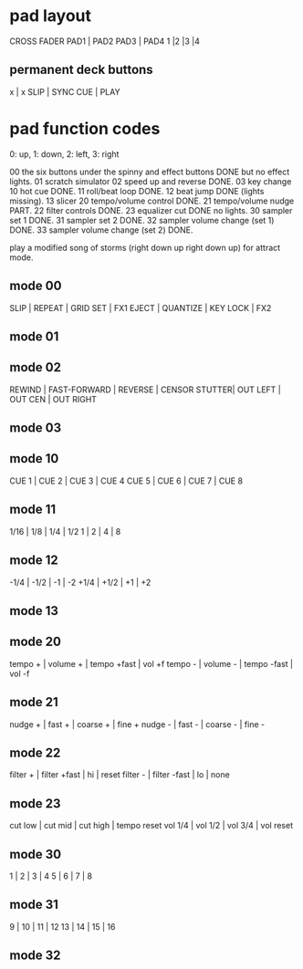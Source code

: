 # pad layout

CROSS FADER
PAD1 | PAD2
PAD3 | PAD4
1 |2 |3 |4

## permanent deck buttons
   x | x
SLIP | SYNC
 CUE | PLAY

# pad function codes

0: up, 1: down, 2: left, 3: right

00 the six buttons under the spinny and effect buttons DONE but no effect lights.
01 scratch simulator
02 speed up and reverse DONE.
03 key change
10 hot cue DONE.
11 roll/beat loop DONE.
12 beat jump DONE (lights missing).
13 slicer
20 tempo/volume control DONE.
21 tempo/volume nudge PART.
22 filter controls DONE.
23 equalizer cut DONE no lights.
30 sampler set 1 DONE.
31 sampler set 2 DONE.
32 sampler volume change (set 1) DONE.
33 sampler volume change (set 2) DONE.

play a modified song of storms (right down up right down up) for attract mode.

## mode 00
 SLIP |  REPEAT  | GRID SET | FX1
EJECT | QUANTIZE | KEY LOCK | FX2

## mode 01

## mode 02
REWIND | FAST-FORWARD | REVERSE | CENSOR
STUTTER|   OUT LEFT   | OUT CEN | OUT RIGHT

## mode 03

## mode 10
CUE 1 | CUE 2 | CUE 3 | CUE 4
CUE 5 | CUE 6 | CUE 7 | CUE 8

## mode 11
1/16 | 1/8 | 1/4 | 1/2
  1  |  2  |  4  |  8

## mode 12
-1/4 | -1/2 | -1 | -2
+1/4 | +1/2 | +1 | +2

## mode 13

## mode 20
tempo + | volume + | tempo +fast | vol +f
tempo - | volume - | tempo -fast | vol -f

## mode 21
nudge + | fast + | coarse + | fine +
nudge - | fast - | coarse - | fine -

## mode 22
filter + | filter +fast | hi | reset
filter - | filter -fast | lo | none

## mode 23
cut low | cut mid | cut high | tempo reset
vol 1/4 | vol 1/2 | vol  3/4 | vol reset

## mode 30
1 | 2 | 3 | 4
5 | 6 | 7 | 8

## mode 31
9  | 10 | 11 | 12
13 | 14 | 15 | 16

## mode 32

